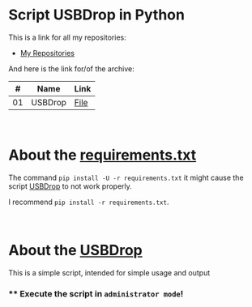 # Script USBDrop in Python

This is a link for all my repositories:

-   [My Repositories](https://github.com/DexxterGWM?tab=repositories)

And here is the link for/of the archive:

|  #  | Name                                                                                                                     | Link                                                                           |
| :-: | --------------------------------------------------------------------------------------------------------------------------- | --------------------------------------------------------------------------------- |
| 01  | USBDrop                             | [File](https://github.com/DexxterGWM/Script-01.USBDrop/tree/main/Script)               |

<br>

# About the [requirements.txt](./requirements.txt)

The command `pip install -U -r requirements.txt` it might cause the script [USBDrop](./Script/main.py) to not work properly.

I recommend `pip install -r requirements.txt`.

<br>

# About the [USBDrop](./Script/main.py)

This is a simple script, intended for simple usage and output

### ** Execute the script in `administrator mode`!
